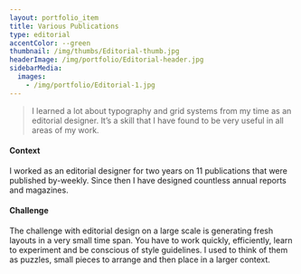 ```yaml
---
layout: portfolio_item
title: Various Publications
type: editorial
accentColor: --green
thumbnail: /img/thumbs/Editorial-thumb.jpg
headerImage: /img/portfolio/Editorial-header.jpg
sidebarMedia:
  images:
    - /img/portfolio/Editorial-1.jpg
---
```


>I learned a lot about typography and grid systems from my time as an editorial designer. It’s a skill that I have found to be very useful in all areas of my work.

#### Context

I worked as an editorial designer for two years on 11 publications that were published by-weekly. Since then I have designed countless annual reports and magazines.

#### Challenge

The challenge with editorial design on a large scale is generating fresh layouts in a very small time span. You have to work quickly, efficiently, learn to experiment and be conscious of style guidelines. I used to think of them as puzzles, small pieces to arrange and then place in a larger context.
